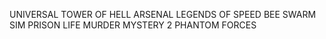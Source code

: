 UNIVERSAL
TOWER OF HELL
ARSENAL
LEGENDS OF SPEED
BEE SWARM SIM
PRISON LIFE
MURDER MYSTERY 2
PHANTOM FORCES

